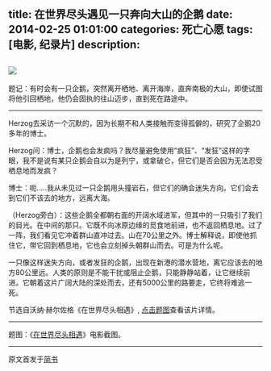 title: 在世界尽头遇见一只奔向大山的企鹅
date: 2014-02-25 01:01:00
categories: 死亡心愿
tags: [电影, 纪录片]
description:
---
[![](http://siwangxinyuan.qiniudn.com/%E3%80%8A%E5%9C%A8%E4%B8%96%E7%95%8C%E5%B0%BD%E5%A4%B4%E7%9B%B8%E9%81%87%E3%80%8B%E6%88%AA%E5%9B%BE.png)](http://movie.douban.com/subject/2237378/)
-------

题记：有时会有一只企鹅，突然离开栖地、离开海岸，直奔南极的大山，即使试图将他引回栖地，他仍会固执的往山迈步，直到死在路途中。

-------

Herzog去采访一个沉默的，因为长期不和人类接触而变得孤僻的，研究了企鹅20多年的博士。

Herzog问：博士，企鹅也会发疯吗？我尽量避免使用“疯狂”、“发狂”这样的字眼，我不是说有某只企鹅会自以为是列宁，或拿破仑，但它们是否会因为无法忍受栖息地而发疯？

博士：呃.....我从未见过一只企鹅用头撞岩石，但它们的确会迷失方向。它们会去到它们不该去的地方，远离大海。

（Herzog旁白）：这些企鹅全都朝右面的开阔水域进军，但其中的一只吸引了我们的目光。在中间的那只。它既不向冰原边缘的觅食地前进，也不返回栖息地。过了一阵，我们看见它冲着群山直冲过去。山在70公里之外。博士解释说，即使他抓住它，带它回到栖息地，它也会立刻掉头朝群山而去。可是为什么呢。

一只像这样迷失方向，或者发狂的企鹅，出现在新港的潜水营地，离它应该去的地方80公里远。人类的原则是不能干扰或阻止企鹅，只能静静站着，让它继续前进。它朝着这片广阔大陆的深处而去，还有5000公里的路要走，它终将难逃一死。

节选自沃纳·赫尔佐格《在世界尽头相遇》, [点击题图](http://movie.douban.com/subject/2237378/)查看该片详情。

-------

题图：《[在世界尽头相遇](http://movie.douban.com/subject/2237378/)》电影截图。

-------

原文首发于[简书](http://jianshu.io/p/38edf393ee1d)